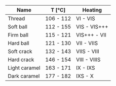
| Name          | T \[°C\]  | Heating      |
| ------------- | --------- | ------------ |
| Thread        | 106 - 112 | VI - VIS     |
| Soft ball     | 112 - 155 | VIS - VIS+++ |
| Firm ball     | 115 - 121 | VIS+++ - VII |
| Hard ball     | 121 - 130 | VII - VIIS   |
| Soft crack    | 132 - 143 | VIIS - VIII  |
| Hard crack    | 146 - 154 | VIII - VIIIS |
| Light caramel | 163 - 171 | IX - IXS     |
| Dark caramel  | 177 - 182 | IXS - X      |
